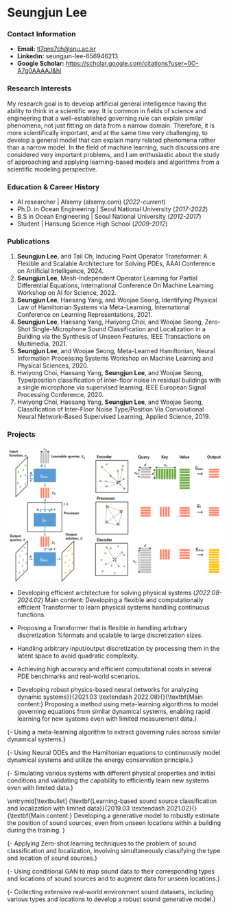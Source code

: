 # Seungjun Lee

### Contact Information
- **Email:** tl7qns7ch@snu.ac.kr
- **Linkedin:** seungjun-lee-656946213
- **Google Scholar:** https://scholar.google.com/citations?user=0O-A7g0AAAAJ&hl

### Research Interests
My research goal is to develop artificial general intelligence having the ability to think in a scientific way. 
It is common in fields of science and engineering that a well-established governing rule can explain similar phenomena, not just fitting on data from a narrow domain. 
Therefore, it is more scientifically important, and at the same time very challenging, to develop a general model that can explain many related phenomena rather than a narrow model. 
In the field of machine learning, such discussions are considered very important problems, and I am enthusiastic about the study of approaching and applying learning-based models and algorithms from a scientific modeling perspective.

### Education & Career History
- AI researcher | Alsemy (alsemy.com) (_2022-current_)
- Ph.D. in Ocean Engineering | Seoul National University (_2017-2022_)
- B.S in Ocean Engineering | Seoul National University (_2012-2017_)
- Student | Hansung Science High School (_2009-2012_)

### Publications
1. **Seungjun Lee**, and Tail Oh, Inducing Point Operator Transformer: A Flexible and Scalable Architecture for Solving PDEs, AAAI Conference on Artificial Intelligence, 2024.
2. **Seungjun Lee**, Mesh-Independent Operator Learning for Partial Differential Equations, International Conference On Machine Learning Workshop on AI for Science, 2022.
3. **Seungjun Lee**, Haesang Yang, and Woojae Seong, Identifying Physical Law of Hamiltonian Systems via Meta-Learning, International Conference on Learning Representations, 2021.
4. **Seungjun Lee**, Haesang Yang, Hwiyong Choi, and Woojae Seong, Zero-Shot Single-Microphone Sound Classification and Localization in a Building via the Synthesis of Unseen Features, IEEE Transactions on Multimedia, 2021.
5. **Seungjun Lee**, and Woojae Seong, Meta-Learned Hamiltonian, Neural Information Processing Systems Workshop on Machine Learning and Physical Sciences, 2020.
6. Hwiyong Choi, Haesang Yang, **Seungjun Lee**, and Woojae Seong, Type/position classification of inter-floor noise in residual buildings with a single microphone via supervised learning, IEEE European Signal Processing Conference, 2020.
7. Hwiyong Choi, Haesang Yang, **Seungjun Lee**, and Woojae Seong, Classification of Inter-Floor Noise Type/Position Via Convolutional Neural Network-Based Supervised Learning, Applied Science, 2019.

### Projects
![Inducing Point Operator Transformer](/fig/IPOT.png)
- Developing efficient architecture for solving physical systems (_2022.08-2024.02_)
Main content: Developing a flexible and computationally efficient Transformer to learn physical systems handling continuous functions.

- Proposing a Transformer that is flexible in handling arbitrary discretization %formats 
and scalable to large discretization sizes.

- Handling arbitrary input/output discretization by processing them in the latent space to avoid quadratic complexity.

- Achieving high accuracy and efficient computational costs in several PDE benchmarks and real-world scenarios.

- Developing robust physics-based neural networks for analyzing dynamic systems}}{2021.03 \textendash 2022.08}{}{\textbf{Main content:} Proposing a method using meta-learning algorithms to model governing equations from similar dynamical systems, enabling rapid learning for new systems even with limited measurement data.}

{- Using a meta-learning algorithm to extract governing rules across similar dynamical systems.}

{- Using Neural ODEs and the Hamiltonian equations to continuously model dynamical systems and utilize the energy conservation principle.}

{- Simulating various systems with different physical properties and initial conditions and validating the capability to efficiently learn new systems even with limited data.}

\entrymid[\textbullet]
{\textbf{Learning-based sound source classification and localization with limited data}}{2019.03 \textendash 2021.02}{}{\textbf{Main content:} Developing a generative model to robustly estimate the position of sound sources, even from unseen locations within a building during the training. }

{- Applying Zero-shot learning techniques to the problem of sound classification and localization, involving simultaneously classifying the type and location of sound sources.}

{- Using conditional GAN to map sound data to their corresponding types and locations of sound sources and to augment data for unseen locations.}

{- Collecting extensive real-world environment sound datasets, including various types and locations to develop a robust sound generative model.}
